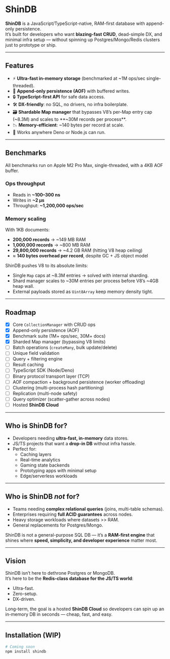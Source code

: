 # ShinDB

**ShinDB** is a JavaScript/TypeScript-native, RAM-first database with append-only persistence.  
It’s built for developers who want **blazing-fast CRUD**, dead-simple DX, and minimal infra setup — without spinning up Postgres/Mongo/Redis clusters just to prototype or ship.

---

## Features

- ⚡ **Ultra-fast in-memory storage** (benchmarked at ~1M ops/sec single-threaded).
- 📝 **Append-only persistence (AOF)** with buffered writes.
- 🔒 **TypeScript-first API** for safe data access.
- 🛠️ **DX-friendly**: no SQL, no drivers, no infra boilerplate.
- 🗃️ **Shardable Map manager** that bypasses V8’s per-Map entry cap (~8.3M) and scales to **~30M records per process**.
- 📉 **Memory-efficient**: ~140 bytes per record at scale.
- 🚀 Works anywhere Deno or Node.js can run.

---

## Benchmarks

All benchmarks run on Apple M2 Pro Max, single-threaded, with a 4KB AOF buffer.

### Ops throughput

- Reads in **~100–300 ns**
- Writes in **~2 µs**
- Throughput: **~1,200,000 ops/sec**

### Memory scaling

With 1KB documents:

- **200,000 records** → ~149 MB RAM
- **1,000,000 records** → ~800 MB RAM
- **29,800,000 records** → ~4.2 GB RAM (hitting V8 heap ceiling)
- ≈ **140 bytes overhead per record**, despite GC + JS object model

ShinDB pushes V8 to its absolute limits:

- Single `Map` caps at ~8.3M entries → solved with internal sharding.
- Shard manager scales to ~30M entries per process before V8’s ~4GB heap wall.
- External payloads stored as `Uint8Array` keep memory density tight.

---

## Roadmap

- [x] Core `CollectionManager` with CRUD ops
- [x] Append-only persistence (AOF)
- [x] Benchmark suite (1M+ ops/sec, 30M+ docs)
- [x] Sharded Map manager (bypassing V8 limits)
- [ ] Batch operations (`createMany`, bulk update/delete)
- [ ] Unique field validation
- [ ] Query + filtering engine
- [ ] Result caching
- [ ] TypeScript SDK (Node/Deno)
- [ ] Binary protocol transport layer (TCP)
- [ ] AOF compaction + background persistence (worker offloading)
- [ ] Clustering (multi-process hash partitioning)
- [ ] Replication (multi-node safety)
- [ ] Query optimizer (scatter-gather across nodes)
- [ ] Hosted **ShinDB Cloud**

---

## Who is ShinDB for?

- Developers needing **ultra-fast, in-memory** data stores.
- JS/TS projects that want a **drop-in DB** without infra hassle.
- Perfect for:
  - Caching layers
  - Real-time analytics
  - Gaming state backends
  - Prototyping apps with minimal setup
  - Edge/serverless workloads

---

## Who is ShinDB _not_ for?

- Teams needing **complex relational queries** (joins, multi-table schemas).
- Enterprises requiring **full ACID guarantees** across nodes.
- Heavy storage workloads where datasets >> RAM.
- General replacements for Postgres/Mongo.

ShinDB is not a general-purpose SQL DB — it’s a **RAM-first engine** that shines where **speed, simplicity, and developer experience** matter most.

---

## Vision

ShinDB isn’t here to dethrone Postgres or MongoDB.  
It’s here to be the **Redis-class database for the JS/TS world**:

- Ultra-fast.
- Zero-setup.
- DX-driven.

Long-term, the goal is a hosted **ShinDB Cloud** so developers can spin up an in-memory DB in seconds — cheap, fast, and easy.

---

## Installation (WIP)

```bash
# Coming soon
npm install shindb
```
